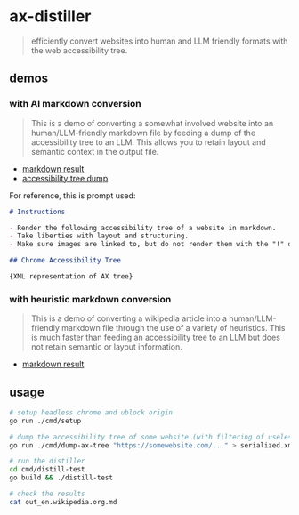 # ax-distiller

> efficiently convert websites into human and LLM friendly formats with the web accessibility tree.

## demos

### with AI markdown conversion

> This is a demo of converting a somewhat involved website into an human/LLM-friendly markdown file by feeding a dump of the accessibility tree to an LLM. This allows you to retain layout and semantic context in the output file.

- [markdown result](./examples/drawabox_(with_gemini_postprocessing).md)
- [accessibility tree dump](./examples/drawabox_axtree_dump.xml)

For reference, this is prompt used:

```md
# Instructions

- Render the following accessibility tree of a website in markdown.
- Take liberties with layout and structuring.
- Make sure images are linked to, but do not render them with the "!" qualifier.

## Chrome Accessibility Tree

{XML representation of AX tree}
```

### with heuristic markdown conversion

> This is a demo of converting a wikipedia article into a human/LLM-friendly markdown file through the use of a variety of heuristics. This is much faster than feeding an accessibility tree to an LLM but does not retain semantic or layout information.

- [markdown result](./examples/wikipedia_sample.md)

## usage

```bash
# setup headless chrome and ublock origin
go run ./cmd/setup

# dump the accessibility tree of some website (with filtering of useless ax nodes)
go run ./cmd/dump-ax-tree "https://somewebsite.com/..." > serialized.xml

# run the distiller
cd cmd/distill-test
go build && ./distill-test

# check the results
cat out_en.wikipedia.org.md
```

